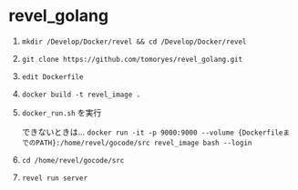 # revel_golang

1. ```mkdir /Develop/Docker/revel && cd /Develop/Docker/revel```

2. ```git clone https://github.com/tomoryes/revel_golang.git```

3. ```edit Dockerfile```

4. ```docker build -t revel_image .```

5. ```docker_run.sh``` を実行
	
	できないときは...
	```docker run -it -p 9000:9000 --volume {DockerfileまでのPATH}:/home/revel/gocode/src revel_image bash --login```

6. ```cd /home/revel/gocode/src```

7. ```revel run server```
